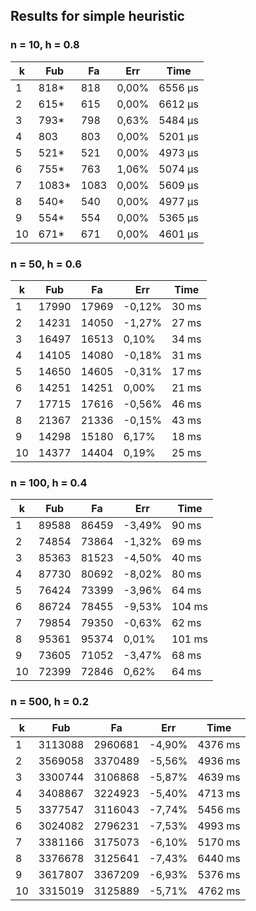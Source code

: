 ## Results for simple heuristic

### n = 10, h = 0.8
| k  |  Fub  |  Fa  |  Err  |  Time   |
| -- | ----- | ---- | ----- | ------- |
| 1  | 818*  | 818  | 0,00% | 6556 μs |
| 2  | 615*  | 615  | 0,00% | 6612 μs |
| 3  | 793*  | 798  | 0,63% | 5484 μs |
| 4  | 803   | 803  | 0,00% | 5201 μs |
| 5  | 521*  | 521  | 0,00% | 4973 μs |
| 6  | 755*  | 763  | 1,06% | 5074 μs |
| 7  | 1083* | 1083 | 0,00% | 5609 μs |
| 8  | 540*  | 540  | 0,00% | 4977 μs |
| 9  | 554*  | 554  | 0,00% | 5365 μs |
| 10 | 671*  | 671  | 0,00% | 4601 μs |

### n = 50, h = 0.6
| k  |  Fub  |   Fa  |  Err   | Time  |
| -- | ----- | ----- | ------ | ----- |
| 1  | 17990 | 17969 | -0,12% | 30 ms |
| 2  | 14231 | 14050 | -1,27% | 27 ms |
| 3  | 16497 | 16513 | 0,10%  | 34 ms |
| 4  | 14105 | 14080 | -0,18% | 31 ms |
| 5  | 14650 | 14605 | -0,31% | 17 ms |
| 6  | 14251 | 14251 | 0,00%  | 21 ms |
| 7  | 17715 | 17616 | -0,56% | 46 ms |
| 8  | 21367 | 21336 | -0,15% | 43 ms |
| 9  | 14298 | 15180 | 6,17%  | 18 ms |
| 10 | 14377 | 14404 | 0,19%  | 25 ms |

### n = 100, h = 0.4
| k  |  Fub  |   Fa  |  Err   |  Time  |
| -- | ----- | ----- | ------ | ------ |
| 1  | 89588 | 86459 | -3,49% | 90 ms  | 
| 2  | 74854 | 73864 | -1,32% | 69 ms  | 
| 3  | 85363 | 81523 | -4,50% | 40 ms  | 
| 4  | 87730 | 80692 | -8,02% | 80 ms  | 
| 5  | 76424 | 73399 | -3,96% | 64 ms  | 
| 6  | 86724 | 78455 | -9,53% | 104 ms | 
| 7  | 79854 | 79350 | -0,63% | 62 ms  | 
| 8  | 95361 | 95374 | 0,01%  | 101 ms | 
| 9  | 73605 | 71052 | -3,47% | 68 ms  | 
| 10 | 72399 | 72846 | 0,62%  | 64 ms  | 

### n = 500, h = 0.2
| k  |   Fub   |   Fa     |  Err   |  Time   |
| -- | ------- | -------- | ------ | ------- |
| 1  | 3113088 | 2960681  | -4,90% | 4376 ms |
| 2  | 3569058 | 3370489  | -5,56% | 4936 ms |
| 3  | 3300744 | 3106868  | -5,87% | 4639 ms |
| 4  | 3408867 | 3224923  | -5,40% | 4713 ms |
| 5  | 3377547 | 3116043  | -7,74% | 5456 ms |
| 6  | 3024082 | 2796231  | -7,53% | 4993 ms |
| 7  | 3381166 | 3175073  | -6,10% | 5170 ms |
| 8  | 3376678 | 3125641  | -7,43% | 6440 ms |
| 9  | 3617807 | 3367209  | -6,93% | 5376 ms |
| 10 | 3315019 | 3125889  | -5,71% | 4762 ms |